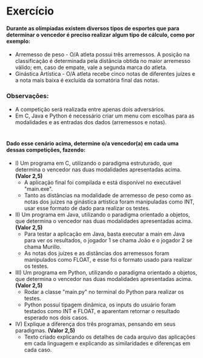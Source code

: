 # Exercício

#### Durante as olímpiadas existem diversos tipos de esportes que para determinar o vencedor é preciso realizar algum tipo de cálculo, como por exemplo:

  - Arremesso de peso - O/A atleta possui três arremessos. A posição na classificação é determinada pela distância obtida no maior arremesso válido; em, caso de empate, vale a segunda marca do atleta.
  - Ginástica Artística - O/A atleta recebe cinco notas de diferentes juízes e a nota mais baixa é excluída da somatória final das notas.

  ### Observações:
  - A competição será realizada entre apenas dois adversários.
  - Em C, Java e Python é necessário criar um menu com escolhas para as modalidades e as entradas dos dados (arremessos e notas).
#
#### Dado esse cenário acima, determine o/a vencedor(a) em cada uma dessas competições, fazendo:

- I) Um programa em C, utilizando o paradigma estruturado, que determina o vencedor nas duas modalidades apresentadas acima. **(Valor 2,5)**
  - A aplicação final foi compilada e está disponível no executável "main.exe".
  - Tanto as distâncias na modalidade de arremesso de peso como as notas dos juízes na ginástica artística foram manipuladas como INT, usar esse formato de dado para realizar os testes.
- II) Um programa em Java, utilizando o paradigma orientado a objetos, que determina o vencedor nas duas modalidades apresentadas acima. **(Valor 2,5)**
  - Para testar a aplicação em Java, basta executar a main em Java para ver os resultados, o jogador 1 se chama João e o jogador 2 se chama Murillo.
  - As notas dos juízes e as distâncias dos arremessos foram manipulados como FLOAT, e esse foi o formato usado para realizar os testes.
- III) Um programa em Python, utilizando o paradigma orientado a objetos, que determina o vencedor nas duas modalidades apresentadas acima. **(Valor 2,5)**
  - Rodar a classe "main.py" no terminal do Python para realizar os testes.
  - Python possuí tipagem dinâmica, os inputs do usuário foram testados como INT e FLOAT, e aparentam retornar o resultado esperado nos dois casos.
- IV) Explique a diferença dos três programas, pensando em seus paradigmas. **(Valor 2,5)**
  - Texto criado explicando os detalhes de cada arquivo das aplicações em cada linguagem e explicando as similaridades e diferenças em cada caso.